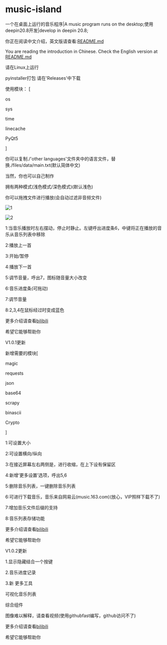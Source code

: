 # music-island
一个在桌面上运行的音乐程序|A music program runs on the desktop;使用deepin20.8开发|develop in deepin 20.8;

你正在阅读中文介绍，英文版请查看:[README.md](README.md)

You are reading the introduction in Chinese. Check the English version at [README.md](README.md)

请在Linux上运行

pyinstaller打包 请在'Releases'中下载

使用模块：
[

os

sys

time

linecache

PyQt5

]

你可以复制./'other languages'文件夹中的语言文件，替换./files/data/main.txt(默认简体中文)

当然，你也可以自己制作

拥有两种模式(浅色模式/深色模式)(默认浅色)

你可以拖拽文件进行播放(会自动过滤非音频文件)

![1](https://usercontent.githubfast.com/user-images/100999485/214250634-c24e2c1c-0ff9-4ef9-9b77-9b4df175e407.png)

![2](https://usercontent.githubfast.com/user-images/100999485/214250673-964ccf75-2745-4fae-8fc3-f96b0c39434a.png)

1:当音乐播放时左右摆动，停止时静止。左键呼出进度条6，中键将正在播放的音乐从音乐列表中移除

2:播放上一首

3:开始/暂停

4:播放下一首

5:调节音量，呼出7，图标随音量大小改变

6:音乐进度条(可拖动)

7:调节音量

8:2,3,4在鼠标经过时变成蓝色

更多介绍请查看[bilibili](https://www.bilibili.com/video/bv1tY411D7R6)

希望它能够帮助你


V1.0.1更新

新增需要的模块[

magic

requests

json

base64

scrapy

binascii

Crypto

]

1:可设置大小

2:可设置横向/纵向

3:在接近屏幕左右两侧是，进行收缩，在上下设有保留区

4:新增‘更多设置’选项，呼出5,6

5:删除音乐列表，一键删除音乐列表

6:可进行下载音乐，音乐来自网易云(music.163.com)(放心，VIP照样下载不了)

7:增加音乐文件后缀的支持

8:音乐列表存储功能

更多介绍请查看[bilibili](https://www.bilibili.com/video/bv1eT411y7bK)

希望它能够帮助你


V1.0.2更新

1.显示隐藏结合一个按键

2.音乐进度记录

3.新 更多工具

可视化音乐列表

综合组件

图像难以解释，请查看视频(使用githubfast编写，github访问不了)

更多介绍请查看[bilibili](https://www.bilibili.com/video/bv1eT411y7bK)

希望它能够帮助你
